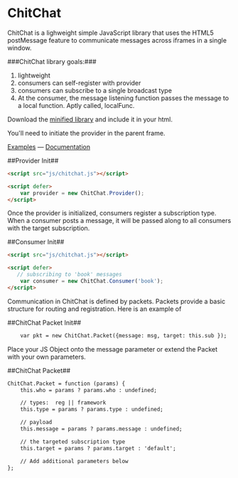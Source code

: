 ChitChat
========

ChitChat is a lighweight simple JavaScript library that uses the HTML5 postMessage feature to communicate messages across iframes in a single window.

###ChitChat library goals:###
1. lightweight
2. consumers can self-register with provider
3. consumers can subscribe to a single broadcast type
4. At the consumer, the message listening function passes the message to a local function.   Aptly called, localFunc.

Download the [minified library]() and include it in your html.

You'll need to initiate the provider in the parent frame.

[Examples](https://github.com/cubicleDowns/ChitChat/examples/dynamic-concumers/) — [Documentation](https://github.com/cubicleDowns/ChitChat/docs/)

##Provider Init##
```html
<script src="js/chitchat.js"></script>

<script defer>
    var provider = new ChitChat.Provider();
</script>
```

Once the provider is initialized, consumers register a subscription type.   When a consumer posts a message, it will be passed along to all consumers with the target subscription.

##Consumer Init##
```html
<script src="js/chitchat.js"></script>

<script defer>
   // subscribing to 'book' messages
    var consumer = new ChitChat.Consumer('book');
</script>
```

Communication in ChitChat is defined by packets.   Packets provide a basic structure for routing and registration.   Here is an example of 

##ChitChat Packet Init##
```html
    var pkt = new ChitChat.Packet({message: msg, target: this.sub });
```

Place your JS Object onto the message parameter or extend the Packet with your own parameters.

##ChitChat Packet##
```html
ChitChat.Packet = function (params) {
    this.who = params ? params.who : undefined;

    // types:  reg || framework
    this.type = params ? params.type : undefined;

    // payload
    this.message = params ? params.message : undefined;

    // the targeted subscription type
    this.target = params ? params.target : 'default';

    // Add additional parameters below
};
```
